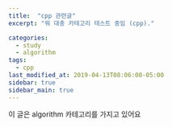 ```yaml
---
title:  "cpp 관련글"
excerpt: "뭐 대충 카테고리 테스트 중임 (cpp)."

categories:
  - study
  - algorithm
tags:
  - cpp
last_modified_at: 2019-04-13T08:06:00-05:00
sidebar: true
sidebar_main: true
---
```


이 글은 algorithm 카테고리를 가지고 있어요